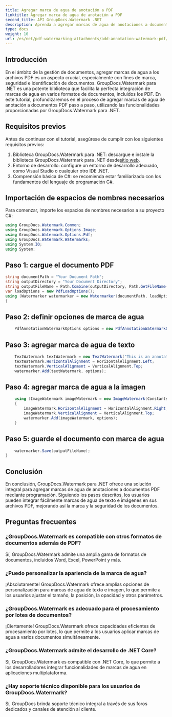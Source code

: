 ```yaml
---
title: Agregar marca de agua de anotación a PDF
linktitle: Agregar marca de agua de anotación a PDF
second_title: API GroupDocs.Watermark .NET
description: Aprenda a agregar marcas de agua de anotaciones a documentos PDF sin esfuerzo usando GroupDocs.Watermark para .NET. Mejore la marca y la seguridad de los documentos con facilidad.
type: docs
weight: 10
url: /es/net/pdf-watermarking-attachments/add-annotation-watermark-pdf/
---
```

## Introducción
En el ámbito de la gestión de documentos, agregar marcas de agua a los archivos PDF es un aspecto crucial, especialmente con fines de marca, seguridad e identificación de documentos. GroupDocs.Watermark para .NET es una potente biblioteca que facilita la perfecta integración de marcas de agua en varios formatos de documentos, incluidos los PDF. En este tutorial, profundizaremos en el proceso de agregar marcas de agua de anotación a documentos PDF paso a paso, utilizando las funcionalidades proporcionadas por GroupDocs.Watermark para .NET.
## Requisitos previos
Antes de continuar con el tutorial, asegúrese de cumplir con los siguientes requisitos previos:
1.  Biblioteca GroupDocs.Watermark para .NET: descargue e instale la biblioteca GroupDocs.Watermark para .NET desde[sitio web](https://releases.groupdocs.com/Watermark/net/).
2. Entorno de desarrollo: configure un entorno de desarrollo adecuado, como Visual Studio o cualquier otro IDE .NET.
3. Comprensión básica de C#: se recomienda estar familiarizado con los fundamentos del lenguaje de programación C#.

## Importación de espacios de nombres necesarios
Para comenzar, importe los espacios de nombres necesarios a su proyecto C#:
```csharp
using GroupDocs.Watermark.Common;
using GroupDocs.Watermark.Options.Image;
using GroupDocs.Watermark.Options.Pdf;
using GroupDocs.Watermark.Watermarks;
using System.IO;
using System;
```
## Paso 1: cargue el documento PDF
```csharp
string documentPath = "Your Document Path";
string outputDirectory = "Your Document Directory";
string outputFileName = Path.Combine(outputDirectory, Path.GetFileName(documentPath));
var loadOptions = new PdfLoadOptions();
using (Watermarker watermarker = new Watermarker(documentPath, loadOptions))
{
```
## Paso 2: definir opciones de marca de agua
```csharp
	PdfAnnotationWatermarkOptions options = new PdfAnnotationWatermarkOptions();
```
## Paso 3: agregar marca de agua de texto
```csharp
	TextWatermark textWatermark = new TextWatermark("This is an annotation watermark", new Font("Arial", 8));
	textWatermark.HorizontalAlignment = HorizontalAlignment.Left;
	textWatermark.VerticalAlignment = VerticalAlignment.Top;
	watermarker.Add(textWatermark, options);
```
## Paso 4: agregar marca de agua a la imagen
```csharp
	using (ImageWatermark imageWatermark = new ImageWatermark(Constants.ProtectJpg))
	{
		imageWatermark.HorizontalAlignment = HorizontalAlignment.Right;
		imageWatermark.VerticalAlignment = VerticalAlignment.Top;
		watermarker.Add(imageWatermark, options);
	}
```
## Paso 5: guarde el documento con marca de agua
```csharp
	watermarker.Save(outputFileName);
}
```

## Conclusión
En conclusión, GroupDocs.Watermark para .NET ofrece una solución integral para agregar marcas de agua de anotaciones a documentos PDF mediante programación. Siguiendo los pasos descritos, los usuarios pueden integrar fácilmente marcas de agua de texto e imágenes en sus archivos PDF, mejorando así la marca y la seguridad de los documentos.
## Preguntas frecuentes
### ¿GroupDocs.Watermark es compatible con otros formatos de documentos además de PDF?
Sí, GroupDocs.Watermark admite una amplia gama de formatos de documentos, incluidos Word, Excel, PowerPoint y más.
### ¿Puedo personalizar la apariencia de la marca de agua?
¡Absolutamente! GroupDocs.Watermark ofrece amplias opciones de personalización para marcas de agua de texto e imagen, lo que permite a los usuarios ajustar el tamaño, la posición, la opacidad y otros parámetros.
### ¿GroupDocs.Watermark es adecuado para el procesamiento por lotes de documentos?
¡Ciertamente! GroupDocs.Watermark ofrece capacidades eficientes de procesamiento por lotes, lo que permite a los usuarios aplicar marcas de agua a varios documentos simultáneamente.
### ¿GroupDocs.Watermark admite el desarrollo de .NET Core?
Sí, GroupDocs.Watermark es compatible con .NET Core, lo que permite a los desarrolladores integrar funcionalidades de marcas de agua en aplicaciones multiplataforma.
### ¿Hay soporte técnico disponible para los usuarios de GroupDocs.Watermark?
Sí, GroupDocs brinda soporte técnico integral a través de sus foros dedicados y canales de atención al cliente.